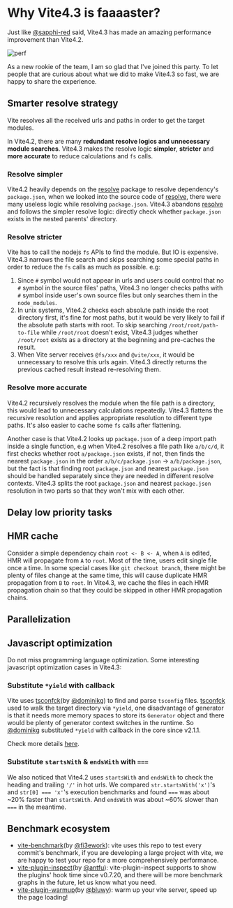 # Why Vite4.3 is faaaaster?

Just like [@sapphi-red](https://github.com/sapphi-red/) said, Vite4.3 has made an amazing performance improvement than Vite4.2.


![perf](https://user-images.githubusercontent.com/102238922/232652875-2fa5f9a9-17fa-48c8-b3de-4bdf87ae842f.png)

As a new rookie of the team, I am so glad that I've joined this party. To let people that are curious about what we did to make Vite4.3 so fast, we are happy to share the experience.

## Smarter resolve strategy

Vite resolves all the received urls and paths in order to get the target modules.

In Vite4.2, there are many **redundant resolve logics and unnecessary module searches**. Vite4.3 makes the resolve logic **simpler**, **stricter** and **more accurate** to reduce calculations and `fs` calls.

### Resolve simpler

Vite4.2 heavily depends on the [resolve](https://www.npmjs.com/package/resolve) package to resolve dependency's `package.json`, when we looked into the source code of [resolve](https://www.npmjs.com/package/resolve), there were many useless logic while resolving `package.json`. Vite4.3 abandons [resolve](https://www.npmjs.com/package/resolve) and follows the simpler resolve logic: directly check whether `package.json` exists in the nested parents' directory.

### Resolve stricter

Vite has to call the nodejs `fs` APIs to find the module. But IO is expensive. Vite4.3 narrows the file search and skips searching some special paths in order to reduce the `fs` calls as much as possible. e.g:

1. Since `#` symbol would not appear in urls and users could control that no `#` symbol in the source files' paths, Vite4.3 no longer checks paths with `#` symbol inside user's own source files but only searches them in the `node_modules`.
2. In unix systems, Vite4.2 checks each absolute path inside the root directory first, it's fine for most paths, but it would be very likely to fail if the absolute path starts with root. To skip searching `/root/root/path-to-file` while `/root/root` doesn't exist, Vite4.3 judges whether `/root/root` exists as a directory at the beginning and pre-caches the result.
3. When Vite server receives `@fs/xxx` and `@vite/xxx`, it would be unnecessary to resolve this urls again. Vite4.3 directly returns the previous cached result instead re-resolving them.

### Resolve more accurate

Vite4.2 recursively resolves the module when the file path is a directory, this would lead to unnecessary calculations repeatedly. Vite4.3 flattens the recursive resolution and applies appropriate resolution to different type paths. It's also easier to cache some `fs` calls after flattening.

Another case is that Vite4.2 looks up `package.json` of a deep import path inside a single function, e.g when Vite4.2 resolves a file path like `a/b/c/d`, it first checks whether root `a/package.json` exists, if not, then finds the nearest `package.json` in the order `a/b/c/package.json` -> `a/b/package.json`, but the fact is that finding root `package.json` and nearest `package.json` should be handled separately since they are needed in different resolve contexts. Vite4.3 splits the root `package.json` and nearest `package.json` resolution in two parts so that they won't mix with each other.

## Delay low priority tasks

## HMR cache

Consider a simple dependency chain `root <- B <- A`, when `A` is edited, HMR will propagate from `A` to `root`. Most of the time, users edit single file once a time. In some special cases like `git checkout branch`, there might be plenty of files change at the same time, this will cause duplicate HMR propagation from `B` to `root`. In Vite4.3, we cache the files in each HMR propagation chain so that they could be skipped in other HMR propagation chains.

## Parallelization

## Javascript optimization

Do not miss programming language optimization. Some interesting javascript optimization cases in Vite4.3:

### Substitute `*yield` with callback

Vite uses [tsconfck](https://github.com/dominikg/tsconfck)(by [@dominikg](https://github.com/dominikg)) to find and parse `tsconfig` files. [tsconfck](https://github.com/dominikg/tsconfck) used to walk the target directory via `*yield`, one disadvantage of generator is that it needs more memory spaces to store its `Generator` object and there would be plenty of generator context switches in the runtime. So [@dominikg](https://github.com/dominikg) substituted `*yield` with callback in the core since v2.1.1.

Check more details [here](https://github.com/dominikg/tsconfck/pull/84/files).

### Substitute `startsWith` & `endsWith` with `===`

We also noticed that Vite4.2 uses `startsWith` and `endsWith` to check the heading and trailing `'/'` in hot urls. We compared `str.startsWith('x')`'s and `str[0] === 'x'`'s execution benchmarks and found `===` was about ~20% faster than `startsWith`. And `endsWith` was about ~60% slower than `===` in the meantime.

## Benchmark ecosystem

- [vite-benchmark](https://github.com/vitejs/vite-benchmark)(by [@fi3ework](https://github.com/fi3ework)): vite uses this repo to test every commit's benchmark, if you are developing a large project with vite, we are happy to test your repo for a more comprehensively performance.
- [vite-plugin-inspect](https://github.com/antfu/vite-plugin-inspect)(by [@antfu](https://github.com/antfu)): vite-plugin-inspect supports to show the plugins' hook time since v0.7.20, and there will be more benchmark graphs in the future, let us know what you need.
- [vite-plugin-warmup](https://github.com/bluwy/vite-plugin-warmup)(by [@bluwy](https://github.com/bluwy)): warm up your vite server, speed up the page loading!




